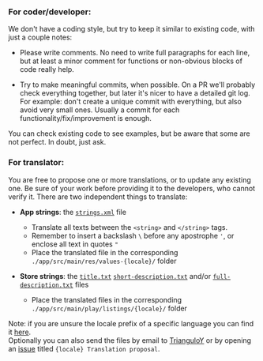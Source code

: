 ### For coder/developer:

We don't have a coding style, but try to keep it similar to existing code, with just a couple notes:

- Please write comments. No need to write full paragraphs for each line, but at least a minor comment for functions or non-obvious blocks of code really help.

- Try to make meaningful commits, when possible. On a PR we'll probably check everything together, but later it's nicer to have a detailed git log. For example: don't create a unique commit with everything, but also avoid very small ones. Usually a commit for each functionality/fix/improvement is enough.

You can check existing code to see examples, but be aware that some are not perfect. In doubt, just ask.


### For translator: 

You are free to propose one or more translations, or to update any existing one. Be sure of your work before providing it to the developers, who cannot verify it. There are two independent things to translate:

- **App strings**: the [`strings.xml`](../app/src/main/res/values/strings.xml) file
  - Translate all texts between the `<string>` and `</string>` tags.
  - Remember to insert a backslash `\` before any apostrophe `'`, or enclose all text in quotes `"`
  - Place the translated file in the corresponding `./app/src/main/res/values-{locale}/` folder

- **Store strings**: the [`title.txt`](../app/src/main/play/listings/en-US/title.txt) [`short-description.txt`](../app/src/main/play/listings/en-US/short-description.txt) and/or [`full-description.txt`](../app/src/main/play/listings/en-US/full-description.txt) files
  - Place the translated files in the corresponding `./app/src/main/play/listings/{locale}/` folder
  
Note: if you are unsure the locale prefix of a specific language you can find it [here](https://countrycode.org/).  
Optionally you can also send the files by email to [TrianguloY](https://github.com/TrianguloY) or by opening an [issue](https://github.com/TrianguloY/UrlChecker/issues/new) titled `{locale} Translation proposal`.
